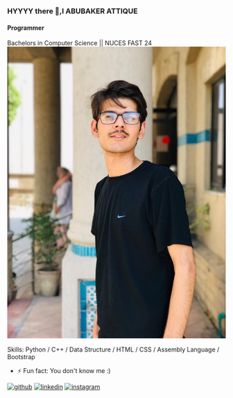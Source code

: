 ### HYYYY  there 👋,I  ABUBAKER ATTIQUE
#### Programmer
Bachelors in Computer Science || NUCES FAST 24
![Programmer](https://github.com/AbuBakerAttique/AbuBakerAttique/blob/main/WhatsApp%20Image%202022-08-13%20at%208.10.04%20PM.jpeg)



Skills: Python / C++ / Data Structure / HTML / CSS / Assembly Language / Bootstrap


- ⚡ Fun fact: You don't know me :) 


[<img src='https://cdn.jsdelivr.net/npm/simple-icons@3.0.1/icons/github.svg' alt='github' height='40'>](https://github.com/AbuBakerAttique)  [<img src='https://cdn.jsdelivr.net/npm/simple-icons@3.0.1/icons/linkedin.svg' alt='linkedin' height='40'>](https://www.linkedin.com/in/abubakerkhan/)  [<img src='https://cdn.jsdelivr.net/npm/simple-icons@3.0.1/icons/instagram.svg' alt='instagram' height='40'>](https://www.instagram.com/ab_khan__/)  

